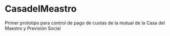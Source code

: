 # CasadelMeastro
Primer prototipo para control de pago de cuotas de la mutual de la Casa del Maestro y Previsión Social
